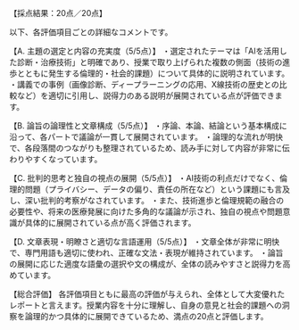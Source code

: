 【採点結果：20点／20点】

以下、各評価項目ごとの詳細なコメントです。

【A. 主題の選定と内容の充実度（5/5点）】
・選定されたテーマは「AIを活用した診断・治療技術」と明確であり、授業で取り上げられた複数の側面（技術の進歩とともに発生する倫理的・社会的課題）について具体的に説明されています。
・講義での事例（画像診断、ディープラーニングの応用、X線技術の歴史との比較など）を適切に引用し、説得力のある説明が展開されている点が評価できます。

【B. 論旨の論理性と文章構成（5/5点）】
・序論、本論、結論という基本構成に沿って、各パートで議論が一貫して展開されています。
・論理的な流れが明快で、各段落間のつながりも整理されているため、読み手に対して内容が非常に伝わりやすくなっています。

【C. 批判的思考と独自の視点の展開（5/5点）】
・AI技術の利点だけでなく、倫理的問題（プライバシー、データの偏り、責任の所在など）という課題にも言及し、深い批判的考察がなされています。
・また、技術進歩と倫理規範の融合の必要性や、将来の医療発展に向けた多角的な議論が示され、独自の視点や問題意識が具体的に展開されている点が高く評価されます。

【D. 文章表現・明瞭さと適切な言語運用（5/5点）】
・文章全体が非常に明快で、専門用語も適切に使われ、正確な文法・表現が維持されています。
・論旨の展開に応じた適度な語彙の選択や文の構成が、全体の読みやすさと説得力を高めています。

【総合評価】
各評価項目ともに最高の評価が与えられ、全体として大変優れたレポートと言えます。授業内容を十分に理解し、自身の意見と社会的課題への洞察を論理的かつ具体的に展開できているため、満点の20点と評価します。